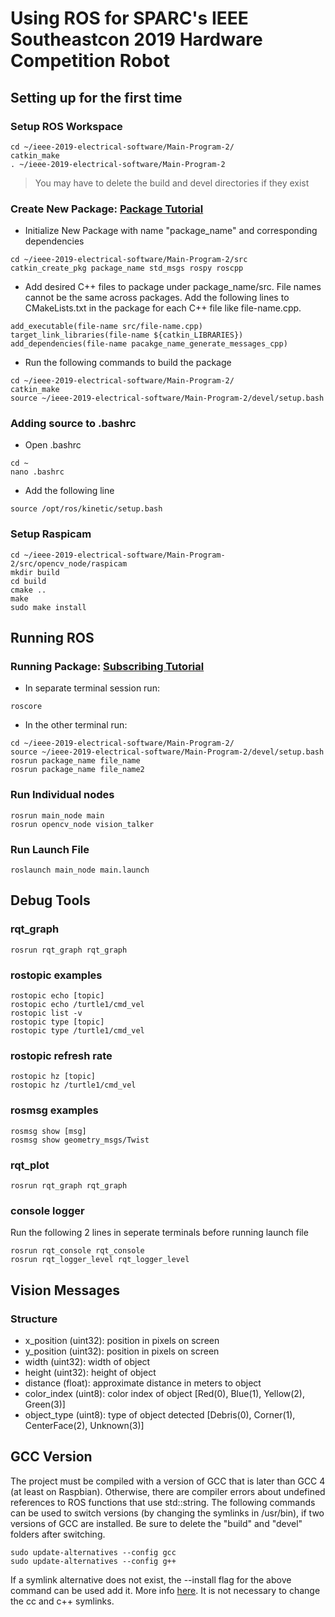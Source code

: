 # Using ROS for SPARC's IEEE Southeastcon 2019 Hardware Competition Robot

## Setting up for the first time

### Setup ROS Workspace
```
cd ~/ieee-2019-electrical-software/Main-Program-2/
catkin_make
. ~/ieee-2019-electrical-software/Main-Program-2
```
> You may have to delete the build and devel directories if they exist

### Create New Package: [Package Tutorial](http://wiki.ros.org/ROS/Tutorials/CreatingPackage)
* Initialize New Package with name "package_name" and corresponding dependencies
```
cd ~/ieee-2019-electrical-software/Main-Program-2/src
catkin_create_pkg package_name std_msgs rospy roscpp
```
* Add desired C++ files to package under package_name/src.  File names cannot be the same across packages.  Add the following lines to CMakeLists.txt in the package for each C++ file like file-name.cpp.
```
add_executable(file-name src/file-name.cpp)
target_link_libraries(file-name ${catkin_LIBRARIES})
add_dependencies(file-name pacakge_name_generate_messages_cpp)
```
* Run the following commands to build the package
```
cd ~/ieee-2019-electrical-software/Main-Program-2/
catkin_make
source ~/ieee-2019-electrical-software/Main-Program-2/devel/setup.bash
```

### Adding source to .bashrc
* Open .bashrc
```
cd ~
nano .bashrc
```
* Add the following line
```
source /opt/ros/kinetic/setup.bash
```

### Setup Raspicam
```
cd ~/ieee-2019-electrical-software/Main-Program-2/src/opencv_node/raspicam
mkdir build
cd build
cmake ..
make
sudo make install
```

## Running ROS
### Running Package: [Subscribing Tutorial](http://wiki.ros.org/ROS/Tutorials/ExaminingPublisherSubscriber)
* In separate terminal session run:
```
roscore
```
* In the other terminal run:
```
cd ~/ieee-2019-electrical-software/Main-Program-2/
source ~/ieee-2019-electrical-software/Main-Program-2/devel/setup.bash
rosrun package_name file_name
rosrun package_name file_name2
```

### Run Individual nodes
```
rosrun main_node main
rosrun opencv_node vision_talker
```

### Run Launch File
```
roslaunch main_node main.launch
```

## Debug Tools
### rqt_graph
```
rosrun rqt_graph rqt_graph
```
### rostopic examples
```
rostopic echo [topic]
rostopic echo /turtle1/cmd_vel
rostopic list -v
rostopic type [topic]
rostopic type /turtle1/cmd_vel
```
### rostopic refresh rate
```
rostopic hz [topic]
rostopic hz /turtle1/cmd_vel
```
### rosmsg examples
```
rosmsg show [msg]
rosmsg show geometry_msgs/Twist
```
### rqt_plot
```
rosrun rqt_graph rqt_graph
```
### console logger
Run the following 2 lines in seperate terminals before running launch file
```
rosrun rqt_console rqt_console
rosrun rqt_logger_level rqt_logger_level
```

## Vision Messages
### Structure
* x_position (uint32): position in pixels on screen
* y_position (uint32): position in pixels on screen
* width (uint32): width of object
* height (uint32): height of object
* distance (float): approximate distance in meters to object
* color_index (uint8): color index of object [Red(0), Blue(1), Yellow(2), Green(3)]
* object_type (uint8): type of object detected [Debris(0), Corner(1), CenterFace(2), Unknown(3)]


## GCC Version
The project must be compiled with a version of GCC that is later than GCC 4 (at least on Raspbian). Otherwise, there are compiler errors about undefined references to ROS functions that use std::string.
The following commands can be used to switch versions (by changing the symlinks in /usr/bin), if two versions of GCC are installed. Be sure to delete the "build" and "devel" folders after switching.
```
sudo update-alternatives --config gcc
sudo update-alternatives --config g++
```
If a symlink alternative does not exist, the --install flag for the above command can be used add it. More info [here](https://askubuntu.com/questions/26498/how-to-choose-the-default-gcc-and-g-version). It is not necessary to change the cc and c++ symlinks.